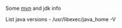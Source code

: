 Some [mvn](https://euedofia.medium.com/fix-default-java-version-on-maven-on-mac-os-x-156cf5930078) and jdk info

List java versions - /usr/libexec/java_home -V

